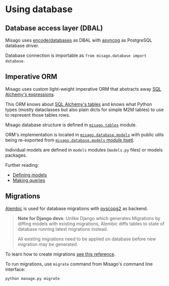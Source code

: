 # Using database

## Database access layer (DBAL)

Misago uses [encode/databases](https://github.com/encode/databases) as DBAL with [asyncpg](https://magicstack.github.io/asyncpg/current/) as PostgreSQL database driver.

Database connection is importable as `from misago.database import database`.


## Imperative ORM

Misago uses custom light-weight imperative ORM that abstracts away [SQL Alchemy's expressions](https://docs.sqlalchemy.org/en/20/).

This ORM knows about [SQL Alchemy's tables](https://docs.sqlalchemy.org/en/20/core/metadata.html) and knows what Python types (mostly dataclasses but also plain dicts for simple M2M tables) to use to represent those tables rows.

Misago database structure is defined in [`misago.tables`](/misago/tables.py) module.

ORM's implementation is located in [`misago.database.models`](/misago/database/models) with public utils being re-exported from [`misago.database.models` module itsetl](/misago/database/models/__init__.py).

Individual models are defined in `models` modules (`models.py` files) or models packages.

Further reading:

- [Defining models](models.md)
- [Making queries](queries.md)


## Migrations

[Alembic](https://alembic.sqlalchemy.org/en/latest/) is used for database migrations with [pyscopg2](https://www.psycopg.org/docs/) as backend.

> **Note for Django devs**: Unlike Django which generates Migrations by diffing models with existing migrations, Alembic diffs tables to state of database running latest migrations instead.
>
> All existing migrations need to be applied on database before new migration may be generated.

To learn how to create migrations [see this reference](migrations.md).

To run migrations, use `migrate` command from Misago's command line interface:

```shell
python manage.py migrate
```
